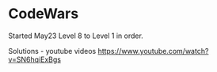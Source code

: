 # CodeWars

Started May23  Level 8 to Level 1 in order.



Solutions - youtube videos
https://www.youtube.com/watch?v=SN6hqiExBgs























